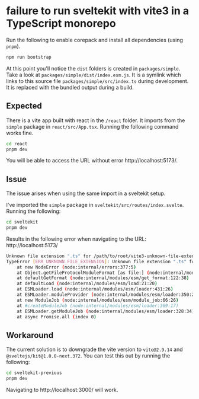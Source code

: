 # failure to run sveltekit with vite3 in a TypeScript monorepo

Run the following to enable corepack and install all dependencies (using `pnpm`).

```bash
npm run bootstrap
```

At this point you'll notice the `dist` folders is created in `packages/simple`. Take a look at `packages/simple/dist/index.esm.js`. It is a symlink which links to this source file `packages/simple/src/index.ts` during development. It is replaced with the bundled output during a build.

## Expected

There is a vite app built with react in the `/react` folder. It imports from the `simple` package in `react/src/App.tsx`. Running the following command works fine.

```bash
cd react
pnpm dev
```

You will be able to access the URL without error http://localhost:5173/.

## Issue

The issue arises when using the same import in a sveltekit setup.

I've imported the `simple` package in `sveltekit/src/routes/index.svelte`. Running the following:

```bash
cd sveltekit
pnpm dev
```

Results in the following error when navigating to the URL: http://localhost:5173/

```bash
Unknown file extension ".ts" for /path/to/root/vite3-unknown-file-extension/packages/simple/src/index.ts
TypeError [ERR_UNKNOWN_FILE_EXTENSION]: Unknown file extension ".ts" for /path/to/root/vite3-unknown-file-extension/packages/simple/src/index.ts
    at new NodeError (node:internal/errors:377:5)
    at Object.getFileProtocolModuleFormat [as file:] (node:internal/modules/esm/get_format:80:11)
    at defaultGetFormat (node:internal/modules/esm/get_format:122:38)
    at defaultLoad (node:internal/modules/esm/load:21:20)
    at ESMLoader.load (node:internal/modules/esm/loader:431:26)
    at ESMLoader.moduleProvider (node:internal/modules/esm/loader:350:22)
    at new ModuleJob (node:internal/modules/esm/module_job:66:26)
    at #createModuleJob (node:internal/modules/esm/loader:369:17)
    at ESMLoader.getModuleJob (node:internal/modules/esm/loader:328:34)
    at async Promise.all (index 0)
```

## Workaround

The current solution is to downgrade the vite version to `vite@2.9.14` and `@sveltejs/kit@1.0.0-next.372`. You can test this out by running the following:

```bash
cd sveltekit-previous
pnpm dev
```

Navigating to http://localhost:3000/ will work.
